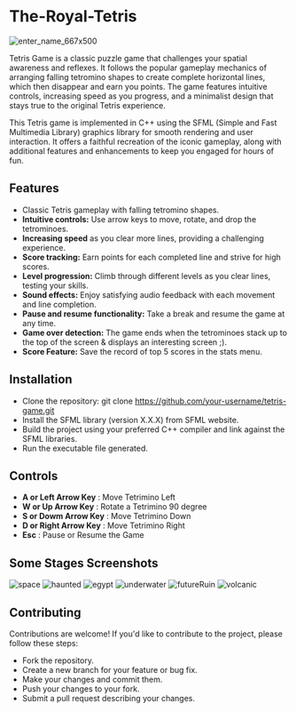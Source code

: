 
 # The-Royal-Tetris 
 ![enter_name_667x500](https://github.com/QariTheDev/The-Royal-Tetris/assets/88932788/25ad97a8-03ad-4eb1-9f95-4cb7fc91da92)


Tetris Game is a classic puzzle game that challenges your spatial awareness and reflexes. It follows the popular gameplay mechanics of arranging falling tetromino shapes to create complete horizontal lines, which then disappear and earn you points. The game features intuitive controls, increasing speed as you progress, and a minimalist design that stays true to the original Tetris experience.

This Tetris game is implemented in C++ using the SFML (Simple and Fast Multimedia Library) graphics library for smooth rendering and user interaction. It offers a faithful recreation of the iconic gameplay, along with additional features and enhancements to keep you engaged for hours of fun.

## Features
- Classic Tetris gameplay with falling tetromino shapes.
- **Intuitive controls:** Use arrow keys to move, rotate, and drop the tetrominoes.
- **Increasing speed** as you clear more lines, providing a challenging experience.
- **Score tracking:** Earn points for each completed line and strive for high scores.
- **Level progression:** Climb through different levels as you clear lines, testing your skills.
- **Sound effects:** Enjoy satisfying audio feedback with each movement and line completion.
- **Pause and resume functionality:** Take a break and resume the game at any time.
- **Game over detection:** The game ends when the tetrominoes stack up to the top of the screen & displays an interesting screen ;).
- **Score Feature:** Save the record of top 5 scores in the stats menu.

## Installation
- Clone the repository: git clone https://github.com/your-username/tetris-game.git
- Install the SFML library (version X.X.X) from SFML website.
- Build the project using your preferred C++ compiler and link against the SFML libraries.
- Run the executable file generated.

## Controls
- **A or Left Arrow Key** : Move Tetrimino Left
- **W or Up Arrow Key** : Rotate a Tetrimino 90 degree
- **S or Dowm Arrow Key** : Move Tetrimino Down
- **D or Right Arrow Key** : Move Tetrimino Right
- **Esc** : Pause or Resume the Game

## Some Stages Screenshots
![space](https://github.com/QariTheDev/The-Royal-Tetris/assets/88932788/abb4e5f1-f286-4400-a7b3-b65749ac9b7c)
![haunted](https://github.com/QariTheDev/The-Royal-Tetris/assets/88932788/a1cda32c-c04d-4f3a-be83-085bda5b7c57)
![egypt](https://github.com/QariTheDev/The-Royal-Tetris/assets/88932788/f2e0c9fc-fc44-46b4-a1fe-9a4113f3b1e2)
![underwater](https://github.com/QariTheDev/The-Royal-Tetris/assets/88932788/f7bd7e85-7f26-4af3-8f19-0d57ac5cab8e)
![futureRuin](https://github.com/QariTheDev/The-Royal-Tetris/assets/88932788/7287cb10-3563-4455-a16c-ee736ae6ce04)
![volcanic](https://github.com/QariTheDev/The-Royal-Tetris/assets/88932788/ad391ba6-fc8f-4803-bdc4-2c5f67ef3d39)

## Contributing
Contributions are welcome! If you'd like to contribute to the project, please follow these steps:

- Fork the repository.
- Create a new branch for your feature or bug fix.
- Make your changes and commit them.
- Push your changes to your fork.
- Submit a pull request describing your changes.

